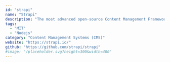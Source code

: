 ```yaml
---
id: "strapi"
name: "Strapi"
description: "The most advanced open-source Content Management Framework (headless-CMS) to build powerful API with no effort."
tags:
  - "MIT"
  - "Nodejs"
category: "Content Management Systems (CMS)"
website: "https://strapi.io/"
github: "https://github.com/strapi/strapi"
#image: "/placeholder.svg?height=300&width=400"
---
```



